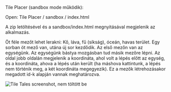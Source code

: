 Tile Placer (sandbox mode működik): 

Open: Tile Placer / sandbox / index.html

A zip letöltésével és a sandbox/index.html megnyitásával megjelenik az alkalmazás.

Öt féle mezőt lehet lerakni: Kő, láva, fű (síkság), óceán, havas terület. Egy sorban öt mező van, utána új sor kezdődik. Az első mezőn van az egységünk. Az egységünk bástya mozgásban tud másik mezőre lépni. Az oldal jobb oldalán megjelenik a koordináta, ahol volt a lépés előtt az egység, és a koordináta, ahova a lépés után került (ha máshova kattintunk, a lépés nem történik meg, a két koordináta megegyezik). Ez a mezők létrehozásakor megadott id-k alapján vannak meghatározva.

![Tile Tales screenshot, nem töltött be](https://i.imgur.com/ga8BzeB.png)
